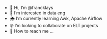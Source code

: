 - 👋 Hi, I’m @francklays
- 👀 I’m interested in data eng
- 🌦 I’m currently learning Awk, Apache Airflow
- 🤓 I’m looking to collaborate on ELT projects
- 💬 How to reach me ...

<!---
francklays/francklays is a ✨ special ✨ repository because its `README.md` (this file) appears on your GitHub profile.
You can click the Preview link to take a look at your changes.
--->
